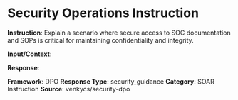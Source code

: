 # Security Operations Instruction

**Instruction**: Explain a scenario where secure access to SOC documentation and SOPs is critical for maintaining confidentiality and integrity.

**Input/Context**: 

**Response**: 

**Framework**: DPO
**Response Type**: security_guidance
**Category**: SOAR Instruction
**Source**: venkycs/security-dpo
